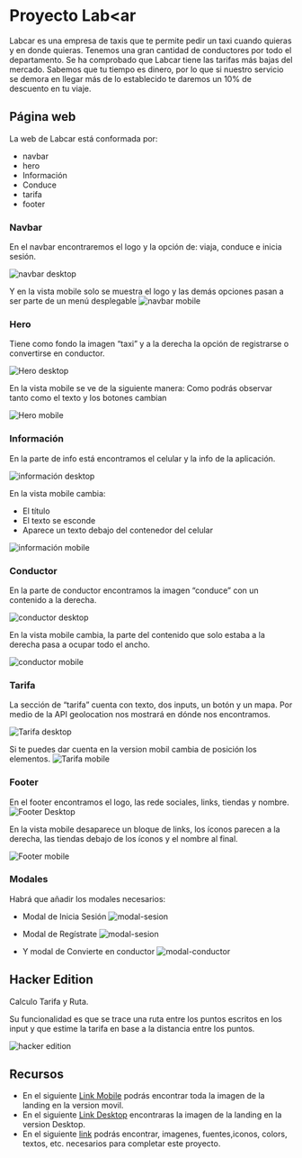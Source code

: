 # Proyecto Lab<ar

Labcar es una empresa de taxis que te permite pedir un taxi cuando quieras y en donde quieras.
Tenemos una gran cantidad de conductores por todo el departamento.
Se ha comprobado que Labcar tiene las tarifas más bajas del mercado.
Sabemos que tu tiempo es dinero, por lo que si nuestro servicio se demora en llegar más de lo establecido te daremos un 10% de descuento en tu viaje.

## Página web

La web de Labcar está conformada por:
 - navbar
 - hero
 - Información
 - Conduce
 - tarifa
 - footer

### Navbar

En el navbar encontraremos el logo y la opción de: viaja, conduce e inicia sesión.

![navbar desktop](https://i.ibb.co/H4JFWsk/Screen-Shot-2019-07-15-at-8-34-23-PM.png)

Y en la vista mobile solo se muestra el logo y las demás opciones pasan a ser parte de un menú desplegable
![navbar mobile](https://i.ibb.co/9ygyhYg/Screen-Shot-2019-07-16-at-7-59-59-AM.png)

### Hero

Tiene como fondo la imagen “taxi” y a la derecha la opción de registrarse o convertirse en conductor.

![Hero desktop](https://i.ibb.co/3hKskqt/Screen-Shot-2019-07-15-at-8-34-57-PM.png)

En la vista mobile se ve de la siguiente manera:
Como podrás observar tanto como el texto y los botones cambian 

![Hero mobile](https://i.ibb.co/LrNwGkY/Screen-Shot-2019-07-16-at-8-00-34-AM.png)

### Información

En la parte de info está encontramos el celular y la info de la aplicación.

![información desktop](https://i.ibb.co/z7mRJ0t/Screen-Shot-2019-07-15-at-8-35-14-PM.png)

En la vista mobile cambia:
- El título
- El texto se esconde
- Aparece un texto debajo del contenedor del celular

![información mobile](https://i.ibb.co/rsdx6yz/Screen-Shot-2019-07-16-at-8-00-53-AM.png)

### Conductor

En la parte de conductor encontramos la imagen “conduce” con un contenido a la derecha.

![conductor desktop](https://i.ibb.co/THpcjYd/Screen-Shot-2019-07-15-at-8-35-30-PM.png)

En la vista mobile cambia, la parte del contenido que solo estaba a la derecha pasa a ocupar todo el ancho.

![conductor mobile](https://i.ibb.co/1qbxqMS/Screen-Shot-2019-07-16-at-8-01-08-AM.png)

### Tarifa

La sección de “tarifa” cuenta con texto, dos inputs, un botón y un mapa.
Por medio de la API geolocation nos mostrará en dónde nos encontramos.

![Tarifa desktop](https://i.ibb.co/XXprZHZ/Screen-Shot-2019-07-15-at-8-35-51-PM.png)

Si te puedes dar cuenta en la version mobil cambia de posición los elementos.
![Tarifa mobile](https://i.ibb.co/SQV3DRZ/Screen-Shot-2019-07-16-at-8-02-41-AM.png)

### Footer

En el footer encontramos el logo, las rede sociales, links, tiendas y nombre.
![Footer Desktop](https://i.ibb.co/QCKRypF/Screen-Shot-2019-07-15-at-8-36-22-PM.png)

En la vista mobile desaparece un bloque de links, los íconos parecen a la derecha, las tiendas debajo de los íconos y el nombre al final.

![Footer mobile](https://i.ibb.co/LgfZ8QB/Screen-Shot-2019-07-16-at-8-03-20-AM.png)

### Modales

Habrá que añadir los modales necesarios:

- Modal de Inicia Sesión
  ![modal-sesion](https://raw.githubusercontent.com/Laboratoria/curricula-js/f659ee55eeb322341c314d7d080bb22468e9a576/04-social-network/01-css-frameworks/08-code-challenges/images/modal-inicio-sesion.png)

- Modal de Regístrate
  ![modal-sesion](https://raw.githubusercontent.com/Laboratoria/curricula-js/f659ee55eeb322341c314d7d080bb22468e9a576/04-social-network/01-css-frameworks/08-code-challenges/images/modal-registrate.png)

- Y modal de Convierte en conductor
  ![modal-conductor](https://raw.githubusercontent.com/Laboratoria/curricula-js/f659ee55eeb322341c314d7d080bb22468e9a576/04-social-network/01-css-frameworks/08-code-challenges/images/modal-conductor.png)

## Hacker Edition

Calculo Tarifa y Ruta.

Su funcionalidad es que se trace una ruta entre los puntos escritos en los input y que estime la tarifa en base a la distancia entre los puntos.

![hacker edition](https://i.ibb.co/1dWJGSR/Screen-Shot-2019-07-16-at-9-59-58-AM.png)


## Recursos
- En el siguiente 
[Link Mobile](https://raw.githubusercontent.com/AnaSalazar/curricula-js/0b700308f0c6ed452596912fcef8103b8f88386b/04-social-network/01-css-frameworks/08-code-challenges/images/v-movil.png) podrás encontrar toda la imagen de la landing en la version movil.
- En el siguiente 
[Link Desktop](https://raw.githubusercontent.com/Laboratoria/curricula-js/f659ee55eeb322341c314d7d080bb22468e9a576/04-social-network/01-css-frameworks/08-code-challenges/images/desktop.png) encontraras la imagen de la landing en la version Desktop.
- En el siguiente [link](https://drive.google.com/drive/folders/0B6QwL6rGulDteC13R1BUbXhLNTQ) podrás encontrar, imagenes, fuentes,iconos, colors, textos, etc. necesarios para completar este proyecto.

